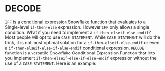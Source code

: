 # DECODE

`IFF` is a conditional expression Snowflake function that evaluates to a Single-level `if-then-else` expression. However `IFF` only allows a single condition. What if you need to implement a `if-then-elseif-else-endif`? Most people will opt to use `CASE STATEMENT`. While `CASE STATEMENT` will do the trick, it is not most optimal solution for a `if-then-elseif-else-endif` or even a `if-then-elseif-else-if-else-endif` conditional expression. `DECODE` function is a versatile Snowflake Conditional Expression Function that lets you implement `if-then-elseif-else-if-else-endif` expression without the use of a `CASE STATEMENT`. Here is an example:



